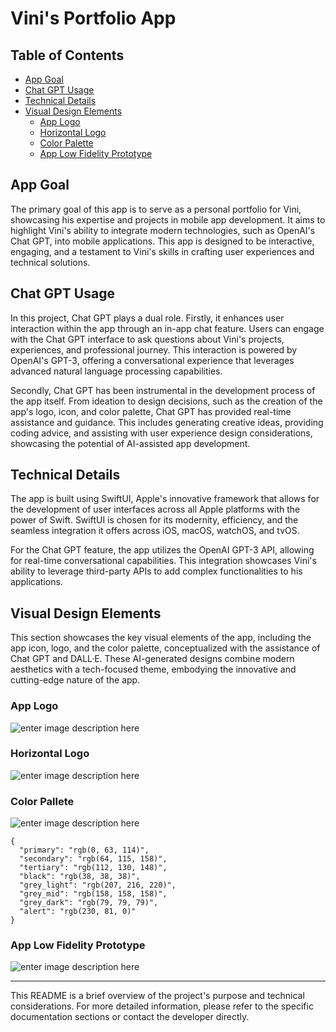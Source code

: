 
# Vini's Portfolio App

## Table of Contents

- [App Goal](#app-goal)
- [Chat GPT Usage](#chat-gpt-usage)
- [Technical Details](#technical-details)
- [Visual Design Elements](#visual-design-elements)
  - [App Logo](#app-logo)
  - [Horizontal Logo](#horizontal-logo)
  - [Color Palette](#color-pallete)
  - [App Low Fidelity Prototype](#app-low-fidelity-prototype)
  
## App Goal

The primary goal of this app is to serve as a personal portfolio for Vini, showcasing his expertise and projects in mobile app development. It aims to highlight Vini's ability to integrate modern technologies, such as OpenAI's Chat GPT, into mobile applications. This app is designed to be interactive, engaging, and a testament to Vini's skills in crafting user experiences and technical solutions.

## Chat GPT Usage

In this project, Chat GPT plays a dual role. Firstly, it enhances user interaction within the app through an in-app chat feature. Users can engage with the Chat GPT interface to ask questions about Vini's projects, experiences, and professional journey. This interaction is powered by OpenAI's GPT-3, offering a conversational experience that leverages advanced natural language processing capabilities.

Secondly, Chat GPT has been instrumental in the development process of the app itself. From ideation to design decisions, such as the creation of the app's logo, icon, and color palette, Chat GPT has provided real-time assistance and guidance. This includes generating creative ideas, providing coding advice, and assisting with user experience design considerations, showcasing the potential of AI-assisted app development.

## Technical Details

The app is built using SwiftUI, Apple's innovative framework that allows for the development of user interfaces across all Apple platforms with the power of Swift. SwiftUI is chosen for its modernity, efficiency, and the seamless integration it offers across iOS, macOS, watchOS, and tvOS.

For the Chat GPT feature, the app utilizes the OpenAI GPT-3 API, allowing for real-time conversational capabilities. This integration showcases Vini's ability to leverage third-party APIs to add complex functionalities to his applications.

## Visual Design Elements

This section showcases the key visual elements of the app, including the app icon, logo, and the color palette, conceptualized with the assistance of Chat GPT and DALL·E. These AI-generated designs combine modern aesthetics with a tech-focused theme, embodying the innovative and cutting-edge nature of the app.


### App Logo
![enter image description here](https://i.ibb.co/5BB1ft1/DALL-E-2024-01-25-19-25-44-Create-an-app-icon-for-a-mobile-development-portfolio-The-icon-should-be.png)

### Horizontal Logo
![enter image description here](https://i.ibb.co/9N675TM/DALL-E-2024-01-25-19-38-47-Create-a-logo-with-the-text-Vini-in-a-white-or-transparent-background-emp.png)

### Color Pallete
![enter image description here](https://i.ibb.co/47vV76f/DALL-E-2024-01-25-19-29-01-Create-a-color-palette-suitable-for-a-mobile-app-with-a-tech-theme-includ.png)


    {
      "primary": "rgb(0, 63, 114)",
      "secondary": "rgb(64, 115, 158)",
      "tertiary": "rgb(112, 130, 148)",
      "black": "rgb(38, 38, 38)",
      "grey_light": "rgb(207, 216, 220)",
      "grey_mid": "rgb(158, 158, 158)",
      "grey_dark": "rgb(79, 79, 79)",
      "alert": "rgb(230, 81, 0)"
    }
 

 
 
  
  
  
 
 

### App Low Fidelity Prototype
![enter image description here](https://i.ibb.co/dJFqCx7/DALL-E-2024-01-25-19-47-16-Design-a-home-screen-for-a-mobile-app-portfolio-featuring-a-horizontal-lo.png)


---

This README is a brief overview of the project's purpose and technical considerations. For more detailed information, please refer to the specific documentation sections or contact the developer directly.

